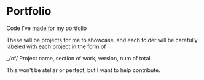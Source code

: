 # Portfolio
Code I've made for my portfolio

These will be projects for me to showcase, and each folder will be carefully labeled with each project in the form of
<Project Name>_<section>_<version>_/of/
Project name, section of work, version, num of total.

This won't be stellar or perfect, but I want to help contribute.
